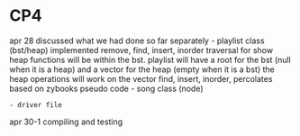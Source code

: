 # CP4

apr 28
	discussed what we had done so far separately
	- playlist class (bst/heap) 
		implemented remove, find, insert, inorder traversal for show
		heap functions will be within the bst.
		playlist will have a root for the bst (null when it is a heap) and a vector for the heap (empty when it is a bst)
		the heap operations will work on the vector
		find, insert, inorder, percolates based on zybooks pseudo code
	- song class (node)
		
	- driver file
apr 30-1
	compiling and testing
